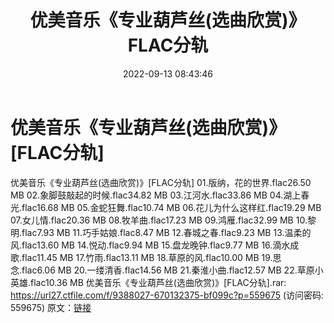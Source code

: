 ﻿---
title: 优美音乐《专业葫芦丝(选曲欣赏)》FLAC分轨
date: 2022-09-13 08:43:46
categories: 古典音乐、新世纪、纯音雅乐
tags: 纯音雅乐
---
# 优美音乐《专业葫芦丝(选曲欣赏)》[FLAC分轨]

优美音乐《专业葫芦丝(选曲欣赏)》[FLAC分轨]
01.版纳，花的世界.flac26.50 MB
02.象脚鼓敲起的时候.flac34.82 MB
03.江河水.flac33.86 MB
04.湖上春光.flac16.68 MB
05.金蛇狂舞.flac10.74 MB
06.花儿为什么这样红.flac19.29 MB
07.女儿情.flac20.36 MB
08.牧羊曲.flac17.23 MB
09.鸿雁.flac32.99 MB
10.黎明.flac7.93 MB
11.巧手姑娘.flac8.47 MB
12.春城之春.flac9.23 MB
13.温柔的风.flac13.60 MB
14.悦动.flac9.94 MB
15.盘龙晚钟.flac9.77 MB
16.滴水成歌.flac11.45 MB
17.竹雨.flac13.11 MB
18.草原的风.flac10.00 MB
19.思念.flac6.06 MB
20.一缕清香.flac14.56 MB
21.秦淮小曲.flac12.57 MB
22.草原小英雄.flac10.36 MB
优美音乐《专业葫芦丝(选曲欣赏)》[FLAC分轨].rar: https://url27.ctfile.com/f/9388027-670132375-bf099c?p=559675
(访问密码: 559675)
原文：[链接](https://blog.sina.com.cn/s/blog_1647c7e7601030ze2.html)